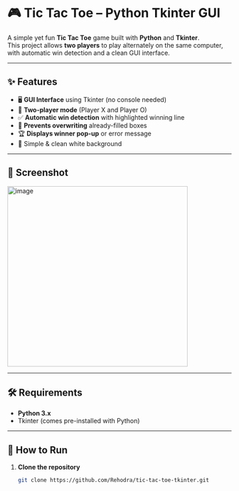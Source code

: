 # 🎮 Tic Tac Toe – Python Tkinter GUI

A simple yet fun **Tic Tac Toe** game built with **Python** and **Tkinter**.  
This project allows **two players** to play alternately on the same computer, with automatic win detection and a clean GUI interface.

---

## ✨ Features
- 🖥 **GUI Interface** using Tkinter (no console needed)
- 🔄 **Two-player mode** (Player X and Player O)
- ✅ **Automatic win detection** with highlighted winning line
- 🚫 **Prevents overwriting** already-filled boxes
- 🏆 **Displays winner pop-up** or error message
- 🎨 Simple & clean white background

---

## 📸 Screenshot
<img width="405" height="405" alt="image" src="https://github.com/user-attachments/assets/01e76d7a-f54f-4c28-b9d7-babb29ec0e77" />

---

## 🛠 Requirements
- **Python 3.x**
- Tkinter (comes pre-installed with Python)

---

## 🚀 How to Run
1. **Clone the repository**
   ```bash
   git clone https://github.com/Rehodra/tic-tac-toe-tkinter.git
